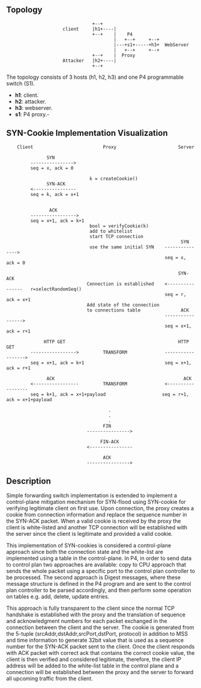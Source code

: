 ## Topology 


```
                                +--+      
                     client     |h1+----|
                                +--+    |    P4
                                        |   +--+     +--+
                                        |---+s1+-----+h3+  WebServer
                                        |   +--+     +--+
                                +--+    |  Proxy     
                     Attacker   |h2+----|
                                +--+      

```

The topology consists of 3 hosts (h1, h2, h3) and one P4 programmable switch (S1).

- **h1**: client.
- **h2**: attacker.
- **h3**: webserver.
- **s1**: P4 proxy.- 


## SYN-Cookie Implementation Visualization   
   
        Client                          Proxy                       Server
   
                   SYN
             ---------------->
             seq = x, ack = 0
             
                                   k = createCookie()
                   SYN-ACK
             <----------------
             seq = k, ack = x+1
             

                    ACK
             ----------------->
             seq = x+1, ack = k+1
                                   bool = verifyCookie(k)
                                   add to whitelist 
                                   start TCP connection 
                                                                     SYN
                                   use the same initial SYN    --------------->
                                                               seq = x, ack = 0

                                                                    SYN-ACK
                                  Connection is established    <----------------   r=selectRandomSeq()
                                                               seq = r, ack = x+1
                                  Add state of the connection
                                  to connections table               ACK
                                                               ----------------->
                                                               seq = x+1, ack = r+1

                  HTTP GET                                          HTTP GET
             ----------------->         TRANSFORM              ------------------>
             seq = x+1, ack = k+1                              seq = x+1, ack = r+1

                   ACK                                                ACK
             <-----------------         TRANSFORM              <------------------
             seq = k+1, ack = x+1+payload                     seq = r+1, ack = x+1+payload
             
                                          .
                                          .
                                          .
                                        FIN
                                  ---------------->    
                                  
                                       FIN-ACK
                                  <----------------
                                  
                                        ACK
                                  ---------------->


## Description


Simple forwarding switch implementation is extended to implement a control-plane mitigation mechanism for SYN-flood using SYN-cookie for verifying legitimate client on first use. Upon connection, the proxy creates a cookie from connection information and replace the sequence number in the SYN-ACK packet. When a valid cookie is received by the proxy the client is white-listed and another TCP connection will be established with the server since the client is legitimate and provided a valid cookie. 


This implementation of SYN-cookies is considered a control-plane approach since both the connection state and the white-list are implemented using a table in the control-plane. In P4, in order to send data to control plan two approaches are available: copy to CPU approach that sends the whole packet using a specific port to the control plan controller to be processed. The second approach is Digest messages, where these message structure is defined in the P4 program and are sent to the control plan controller to be parsed accordingly, and then perform some operation on tables e.g. add, delete, update entries. 

This approach is fully transparent to the client since the normal TCP handshake is established with the proxy and the translation of sequence and acknowledgment numbers for each packet exchanged in the connection between the client and the server. The cookie is generated from the 5-tuple (srcAddr,dstAddr,srcPort,dstPort, protocol) in addition to MSS and time information to generate 32bit value that is used as a sequence number for the SYN-ACK packet sent to the client. Once the client responds with ACK packet with correct ack that contains the correct cookie value, the client is then verified and considered legitimate, therefore, the client IP address will be added to the white-list table in the control plane and a connection will be established between the proxy and the server to forward all upcoming traffic from the client.
